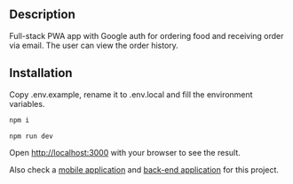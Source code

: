 ## Description

Full-stack PWA app with Google auth for ordering food and receiving order via email. The user can view the order history.

## Installation

Copy .env.example, rename it to .env.local and fill the environment variables.

```bash
npm i
```
```bash
npm run dev
```

Open [http://localhost:3000](http://localhost:3000) with your browser to see the
result.

Also check a [mobile application](https://github.com/Yevhenns/PizzaMobApp.git) and [back-end application](https://github.com/Yevhenns/pizza-nest.git) for this project.

